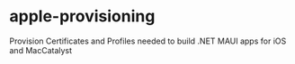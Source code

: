 # apple-provisioning
Provision Certificates and Profiles needed to build .NET MAUI apps for iOS and MacCatalyst
